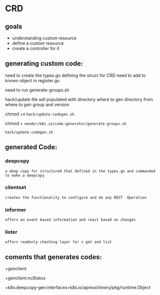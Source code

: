 # CRD
## goals
+ understanding custom resource
+ define a custom resource
+ create a controller for it


## generating custom code:

need to  create the types.go defining the struct for CRD
need to add to known object in register.go

need to  run generate-groups.sh

hack/update file will populated with 
directory where to gen
directory from where to gen
group and version

chmod +x `hack/update-codegen.sh`

chmod + `vendor/k8s.io/code-generator/generate-groups.sh`

`hack/update-codegen.sh`

## generated Code:

### deepcopy
    a deep copy for structured that defined in the types.go and commanded to make a deepcopy
### clientset
    creates the functionality to configure and do any REST  Operation
### informer
    offers an event based information and react based on changes
### lister
    offers readonly chaching layer for s get and list

## coments that generates codes:

+genclient

+genclient:noStatus

+k8s:deepcopy-gen:interfaces=k8s.io/apimachinery/pkg/runtime.Object